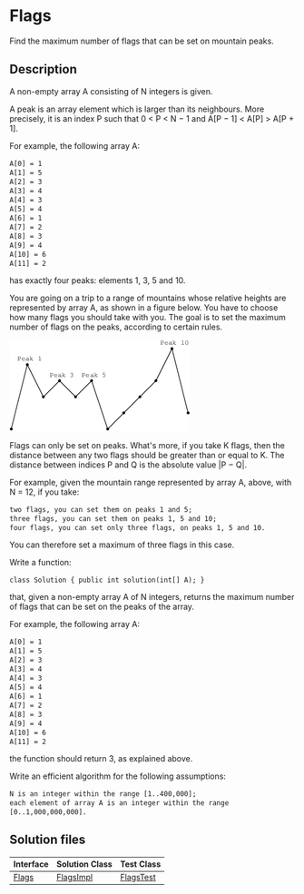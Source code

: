 # Flags

Find the maximum number of flags that can be set on mountain peaks.

## Description

A non-empty array A consisting of N integers is given.

A peak is an array element which is larger than its neighbours. More precisely, it is an index P such that 0 < P < N − 1 and A[P − 1] < A[P] > A[P + 1].

For example, the following array A:

    A[0] = 1
    A[1] = 5
    A[2] = 3
    A[3] = 4
    A[4] = 3
    A[5] = 4
    A[6] = 1
    A[7] = 2
    A[8] = 3
    A[9] = 4
    A[10] = 6
    A[11] = 2

has exactly four peaks: elements 1, 3, 5 and 10.

You are going on a trip to a range of mountains whose relative heights are represented by array A, as shown in a figure below. You have to choose how many flags you should take with you. The goal is to set the maximum number of flags on the peaks, according to certain rules.

![](../../../img/codility/003.png)

Flags can only be set on peaks. What's more, if you take K flags, then the distance between any two flags should be greater than or equal to K. The distance between indices P and Q is the absolute value |P − Q|.

For example, given the mountain range represented by array A, above, with N = 12, if you take:

	two flags, you can set them on peaks 1 and 5;
	three flags, you can set them on peaks 1, 5 and 10;
	four flags, you can set only three flags, on peaks 1, 5 and 10.

You can therefore set a maximum of three flags in this case.

Write a function:

	class Solution { public int solution(int[] A); }

that, given a non-empty array A of N integers, returns the maximum number of flags that can be set on the peaks of the array.

For example, the following array A:

    A[0] = 1
    A[1] = 5
    A[2] = 3
    A[3] = 4
    A[4] = 3
    A[5] = 4
    A[6] = 1
    A[7] = 2
    A[8] = 3
    A[9] = 4
    A[10] = 6
    A[11] = 2

the function should return 3, as explained above.

Write an efficient algorithm for the following assumptions:

	N is an integer within the range [1..400,000];
	each element of array A is an integer within the range [0..1,000,000,000].

## Solution files

|  Interface | Solution Class  | Test Class  |
| :------------ | :------------ | :------------ |
| [Flags](../../../src/main/java/com/iamandu/codechallenger/problems/codility/primeandcomposite/Flags.java)  |  [FlagsImpl](../../../src/main/java/com/iamandu/codechallenger/solutions/wescley/codility/primeandcomposite/FlagsImpl.java) | [FlagsTest](../../../src/test/java/com/iamandu/codechallenger/solutions/wescley/codility/primeandcomposite/FlagsTest.java)  |
